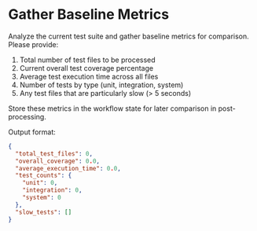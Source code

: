 # Gather Baseline Metrics

Analyze the current test suite and gather baseline metrics for comparison. Please provide:

1. Total number of test files to be processed
2. Current overall test coverage percentage
3. Average test execution time across all files
4. Number of tests by type (unit, integration, system)
5. Any test files that are particularly slow (> 5 seconds)

Store these metrics in the workflow state for later comparison in post-processing.

Output format:
```json
{
  "total_test_files": 0,
  "overall_coverage": 0.0,
  "average_execution_time": 0.0,
  "test_counts": {
    "unit": 0,
    "integration": 0,
    "system": 0
  },
  "slow_tests": []
}
```